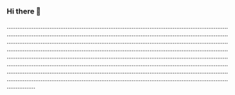 ### Hi there 👋

................................................................................................................................................................................................................................................................................................................................................................................................................................................................................................................................................................................................................................................................................................................................................................................................................................................................................................................................................................................................................................................